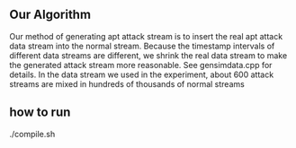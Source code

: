 ## Our Algorithm
Our method of generating apt attack stream is to insert the real apt attack data stream into the normal stream. Because the timestamp intervals of different data streams are different, we shrink the real data stream to make the generated attack stream more reasonable. See gensimdata.cpp for details.
In the data stream we used in the experiment, about 600 attack streams are mixed in hundreds of thousands of normal streams

## how to run
./compile.sh
